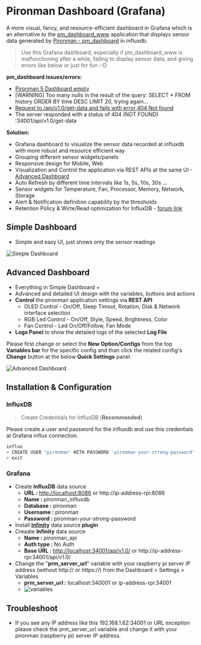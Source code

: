# Pironman Dashboard (Grafana)

A more visual, fancy, and resource-efficient dashboard in Grafana which is an alternative to the [pm_dashboard_www](https://github.com/sunfounder/pm_dashboard_www) application that displays sensor data generated by [Pironman - pm_dashboard](https://github.com/sunfounder/pm_dashboard) in influxdb.

> Use this Grafana dashboard, especially if pm_dashboard_www is malfunctioning after a while, failing to display sensor data, and giving errors like below or just for fun :-D

**pm_dashboard issues/errors:**

* [Pironman 5 Dashboard empty](https://forum.sunfounder.com/t/pironman-5-dashboard-empty/1218/51)
* [WARNING] Too many nulls in the result of the query: SELECT * FROM history ORDER BY time DESC LIMIT 20, trying again...
* [Request to /api/v1.0/get-data and fails with error 404 Not found](https://github.com/sunfounder/pm_dashboard/issues/1)
* The server responded with a status of 404 (NOT FOUND) :34001/api/v1.0/get-data

**Solution:**

* Grafana dashboard to visualize the sensor data recorded at influxdb with more robust and resource efficient way
* Grouping different sensor widgets/panels
* Responsive design for Mobile, Web
* Visualization and Control the application via REST APIs at the same UI - [Advanced Dashboard](#advanced-dashboard)
* Auto Refresh by different time intervals like 1s, 5s, 10s, 30s ...
* Sensor widgets for Temperature, Fan, Processor, Memory, Network, Storage
* Alert & Notification definition capability by the thresholds
* Retention Policy & Wirte/Read optimization for InfluxDB - [forum link](https://forum.sunfounder.com/t/pironman-5-dashboard-empty/1218/51?u=fxerkan)

## Simple Dashboard

* Simple and easy UI, just shows only the sensor readings

![Simple Dashboard](assets/simple.png)

## Advanced Dashboard

* Everything in Simple Dashboard +
* Advanced and detailed UI design with the variables, buttons and actions
* **Control** the pironman application settings via **REST API**
  * OLED Control - On/Off, Sleep Timout, Rotation, Disk & Network interface selection
  * RGB Led Control - On/Off, Style, Speed, Brightness, Color
  * Fan Control - Led On/Off/Follow, Fan Mode
* **Logs Panel** to show the detailed logs of the selected **Log File**

Please first change or select the **New Option/Configs** from the top **Variables bar** for the specific config and than click the related config's **Change** button at the below **Quick Settings** panel.

 
![Advanced Dashboard](assets/advanced.png)


## Installation & Configuration

### InfluxDB

> Create Credentials for InfluxDB (**Recommended**)

Please create a user and password for the influxdb and use this credentials at Grafana influx connection.

```bash
influx
> CREATE USER "pironman" WITH PASSWORD 'pironman-your-strong-password' WITH ALL PRIVILEGES
> exit
```

### Grafana

* Create **InfluxDB** data source
  * **URL :** [<http://localhost:8086>](http://localhost:8086) or http://ip-address-rpi:8086
  * **Name :** pironman_influxdb
  * **Database :** pironman
  * **Username :** pironman
  * **Password :** pironman-your-strong-password
* Install **[Infinity](https://grafana.com/docs/plugins/yesoreyeram-infinity-datasource/latest/setup/installation/)** data source **plugin**
* Creaate **Infinity** data source
  * **Name :** pironman_api
  * **Auth type :** No Auth
  * **Base URL :** [<http://localhost:34001/api/v1.0/>](http://localhost:34001/api/v1.0/) or http://ip-address-rpi:34001/api/v1.0/
* Change the "**prm_server_url**" variable with your raspberry pi server IP address (without http:// or https://) from the Dashboard > Settings > Variables
  * **prm_server_url :** localhost:340001 or ip-address-rpi:34001
  * ![variables](assets/grafana_dashboard_variables.png)

## Troubleshoot

* If you see any IP address like this 192.168.1.62:34001 or URL exception please check the prm_server_url variable and change it with your pironman (raspberry pi) server IP address.
